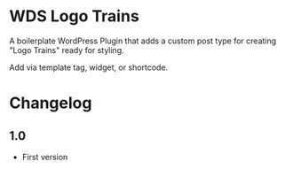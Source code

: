 # WDS Logo Trains

A boilerplate WordPress Plugin that adds a custom post type for creating "Logo Trains" ready for styling.

Add via template tag, widget, or shortcode.

# Changelog

## 1.0

- First version